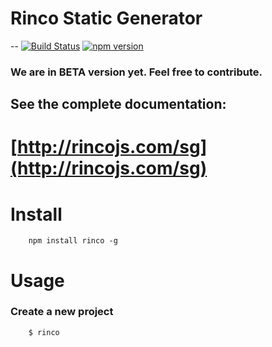 # Rinco Static Generator


--
[![Build Status](https://travis-ci.org/rincojs/rinco-sg.svg?branch=master)](https://travis-ci.org/rincojs/rinco-sg)
[![npm version](https://badge.fury.io/js/rinco.svg)](http://badge.fury.io/js/rinco)


### We are in BETA version yet. Feel free to contribute.

## See the complete documentation:
# [http://rincojs.com/sg](http://rincojs.com/sg)


# Install

        npm install rinco -g

# Usage

### Create a new project

        $ rinco
